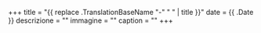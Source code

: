 +++
title = "{{ replace .TranslationBaseName "-" " " | title }}"
date = {{ .Date }}
descrizione = ""
immagine = ""
caption = ""
+++
